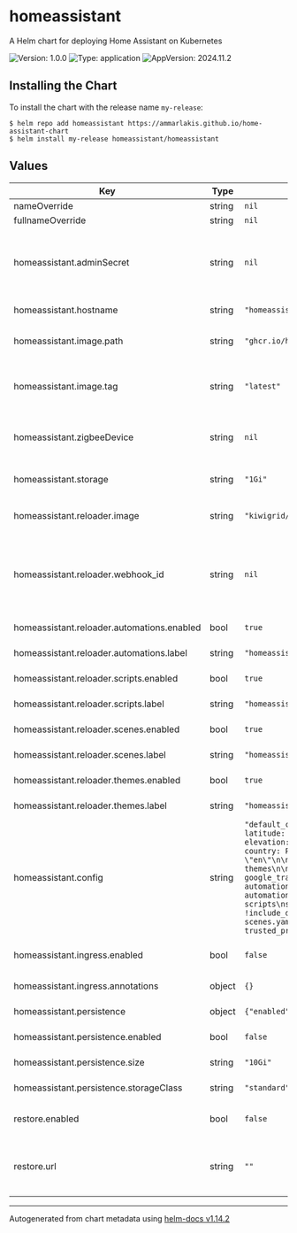 # homeassistant

A Helm chart for deploying Home Assistant on Kubernetes

![Version: 1.0.0](https://img.shields.io/badge/Version-1.0.0-informational?style=flat-square) ![Type: application](https://img.shields.io/badge/Type-application-informational?style=flat-square) ![AppVersion: 2024.11.2](https://img.shields.io/badge/AppVersion-2024.11.2-informational?style=flat-square)

## Installing the Chart

To install the chart with the release name `my-release`:

```console
$ helm repo add homeassistant https://ammarlakis.github.io/home-assistant-chart
$ helm install my-release homeassistant/homeassistant
```

## Values

| Key | Type | Default | Description |
|-----|------|---------|-------------|
| nameOverride | string | `nil` |  |
| fullnameOverride | string | `nil` |  |
| homeassistant.adminSecret | string | `nil` | The reference to a secret containing admin credentials Should have two keys USERNAME and PASSWORD |
| homeassistant.hostname | string | `"homeassistant.home"` | The hostname for Home Assistant |
| homeassistant.image.path | string | `"ghcr.io/home-assistant/home-assistant"` | The Home Assistant image to use |
| homeassistant.image.tag | string | `"latest"` | The Home Assistang image tag @default `{{ .Chart.AppVersion }}` |
| homeassistant.zigbeeDevice | string | `nil` | The reference to the Zigbee device to use with Home Assistant |
| homeassistant.storage | string | `"1Gi"` | The storage size for Home Assistant |
| homeassistant.reloader.image | string | `"kiwigrid/k8s-sidecar:latest"` | The reloader image to use for applying changes |
| homeassistant.reloader.webhook_id | string | `nil` | The webhook ID for the reloader Generate a random value to be used for reloading webhooks. |
| homeassistant.reloader.automations.enabled | bool | `true` | Whether to enable automations |
| homeassistant.reloader.automations.label | string | `"homeassistant.automations"` | The label for automations |
| homeassistant.reloader.scripts.enabled | bool | `true` | Whether to enable scripts |
| homeassistant.reloader.scripts.label | string | `"homeassistant.scripts"` | The label for scripts |
| homeassistant.reloader.scenes.enabled | bool | `true` | Whether to enable scenes |
| homeassistant.reloader.scenes.label | string | `"homeassistant.scenes"` | The label for scenes |
| homeassistant.reloader.themes.enabled | bool | `true` | Whether to enable themes |
| homeassistant.reloader.themes.label | string | `"homeassistant.themes"` | The label for themes |
| homeassistant.config | string | `"default_config:\n\nhomeassistant:\n  name: Home\n  latitude: 31.7780191\n  longitude: 35.2354079\n  elevation: 747\n  unit_system: metric\n  currency: PAL\n  country: PS\n  time_zone: \"Asia/Jerusalem\"\n  language: \"en\"\n\nfrontend:\n  themes: !include_dir_merge_named themes\n\ntts:\n  - platform: google_translate\n\nautomation: !include_dir_list automations\nautomation ui: !include automations.yaml\nscript: !include_dir_list scripts\nscript ui: !include scripts.yaml\nscene: !include_dir_list scenes\nscene ui: !include scenes.yaml\n\nhttp:\n  use_x_forwarded_for: true\n  trusted_proxies:\n    - 10.42.0.0/24\n    - 0.0.0.0/0\n"` | The initial configuration for Home Assistant |
| homeassistant.ingress.enabled | bool | `false` | Whether to create an ingress resource |
| homeassistant.ingress.annotations | object | `{}` | Ingress annotations |
| homeassistant.persistence | object | `{"enabled":false,"size":"10Gi","storageClass":"standard"}` | Persistent storage configuration |
| homeassistant.persistence.enabled | bool | `false` | Enable persistent storage |
| homeassistant.persistence.size | string | `"10Gi"` | Persistent storage size |
| homeassistant.persistence.storageClass | string | `"standard"` | Persistent storage class |
| restore.enabled | bool | `false` | Whether to enable restore functionality |
| restore.url | string | `""` | The URL for a Home Assistant backup to be downloaded and restored |

----------------------------------------------
Autogenerated from chart metadata using [helm-docs v1.14.2](https://github.com/norwoodj/helm-docs/releases/v1.14.2)
